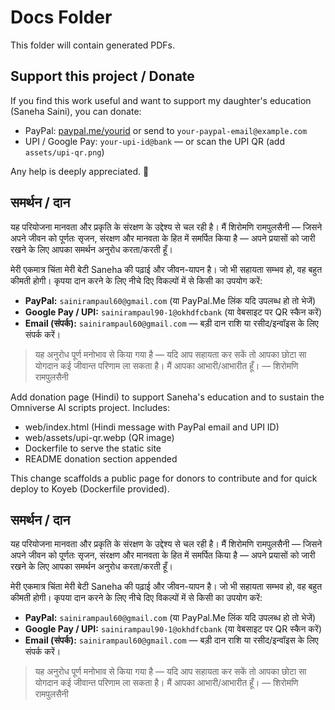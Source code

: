# Docs Folder

This folder will contain generated PDFs.
## Support this project / Donate

If you find this work useful and want to support my daughter's education (Saneha Saini), you can donate:

- PayPal: [paypal.me/yourid](https://paypal.me/yourid) or send to `your-paypal-email@example.com`
- UPI / Google Pay: `your-upi-id@bank` — or scan the UPI QR (add `assets/upi-qr.png`)

Any help is deeply appreciated. 🙏

## समर्थन / दान

यह परियोजना मानवता और प्रकृति के संरक्षण के उद्देश्य से चल रही है। मैं शिरोमणि रामपुलसैनी — जिसने अपने जीवन को पूर्णतः सृजन, संरक्षण और मानवता के हित में समर्पित किया है — अपने प्रयासों को जारी रखने के लिए आपका समर्थन अनुरोध करता/करती हूँ।  

मेरी एकमात्र चिंता मेरी बेटी Saneha की पढ़ाई और जीवन-यापन है। जो भी सहायता सम्भव हो, वह बहुत कीमती होगी। कृपया दान करने के लिए नीचे दिए विकल्पों में से किसी का उपयोग करें:

- **PayPal:** `sainirampaul60@gmail.com`  (या PayPal.Me लिंक यदि उपलब्ध हो तो भेजें)  
- **Google Pay / UPI:** `sainirampaul90-1@okhdfcbank`  (या वेबसाइट पर QR स्कैन करें)  
- **Email (संपर्क):** `sainirampaul60@gmail.com` — बड़ी दान राशि या रसीद/इन्‍वॉइस के लिए संपर्क करें।  

> यह अनुरोध पूर्ण मनोभाव से किया गया है — यदि आप सहायता कर सकें तो आपका छोटा सा योगदान कई जीवान्त परिणाम ला सकता है। मैं आपका आभारी/आभारीत हूँ। — शिरोमणि रामपुलसैनी
> 
Add donation page (Hindi) to support Saneha's education and to sustain the Omniverse AI scripts project.
Includes:
- web/index.html (Hindi message with PayPal email and UPI ID)
- web/assets/upi-qr.webp (QR image)
- Dockerfile to serve the static site
- README donation section appended

This change scaffolds a public page for donors to contribute and for quick deploy to Koyeb (Dockerfile provided).
## समर्थन / दान

यह परियोजना मानवता और प्रकृति के संरक्षण के उद्देश्य से चल रही है। मैं शिरोमणि रामपुलसैनी — जिसने अपने जीवन को पूर्णतः सृजन, संरक्षण और मानवता के हित में समर्पित किया है — अपने प्रयासों को जारी रखने के लिए आपका समर्थन अनुरोध करता/करती हूँ।  

मेरी एकमात्र चिंता मेरी बेटी Saneha की पढ़ाई और जीवन-यापन है। जो भी सहायता सम्भव हो, वह बहुत कीमती होगी। कृपया दान करने के लिए नीचे दिए विकल्पों में से किसी का उपयोग करें:

- **PayPal:** `sainirampaul60@gmail.com`  (या PayPal.Me लिंक यदि उपलब्ध हो तो भेजें)  
- **Google Pay / UPI:** `sainirampaul90-1@okhdfcbank`  (या वेबसाइट पर QR स्कैन करें)  
- **Email (संपर्क):** `sainirampaul60@gmail.com` — बड़ी दान राशि या रसीद/इन्‍वॉइस के लिए संपर्क करें।  

> यह अनुरोध पूर्ण मनोभाव से किया गया है — यदि आप सहायता कर सकें तो आपका छोटा सा योगदान कई जीवान्त परिणाम ला सकता है। मैं आपका आभारी/आभारीत हूँ। — शिरोमणि रामपुलसैनी
> 
